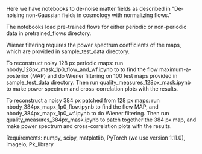 Here we have notebooks to de-noise matter fields as described in "De-noising non-Gaussian fields in cosmology with normalizing flows."

The notebooks load pre-trained flows for either periodic or non-periodic data in pretrained_flows directory.

Wiener filtering requires the power spectrum coefficients of the maps, which are provided in sample_test_data directory.

To reconstruct noisy 128 px periodic maps: run nbody_128px_mask_1p0_flow_and_wf.ipynb to to find the flow maximum-a-posterior (MAP) and do Wiener filtering on 100 test maps provided in sample_test_data directory. Then run quality_measures_128px_mask.ipynb to make power spectrum and cross-correlation plots with the results.

To reconstruct a noisy 384 px patched from 128 px maps: run nbody_384px_mapx_1p0_flow.ipynb to find the flow MAP, and nbody_384px_mapx_1p0_wf.ipynb to do Wiener filtering. Then run quality_measures_384px_mask.ipynb to patch together the 384 px map, and make power spectrum and cross-correlation plots with the results.

Requirements: numpy, scipy, matplotlib, PyTorch (we use version 1.11.0), imageio, Pk_library
